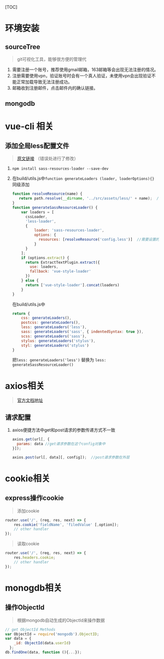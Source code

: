 [TOC]

# 环境安装

## sourceTree

> git可视化工具，能够很方便的管理代

1. 需要注册一个账号，推荐使用gmail邮箱，163邮箱等会出现无法注册的情况。
2. 注册需要使用vpn，验证账号时会有一个真人验证，未使用vpn会出现验证不能正常加载导致无法注册成功。
3. 邮箱收到注册邮件，点击邮件内的确认链接。

## mongodb 



# vue-cli 相关

## 添加全局less配置文件  

> [原文链接](https://blog.csdn.net/u014292161/article/details/79193381) （错误处进行了修改）

1. ``npm install sass-resources-loader --save-dev``

2. 在build/utils.js中``function generateLoaders (loader, loaderOptions){}  `` 同级添加

   ``````javascript
   function resolveResource(name) {  
      return path.resolve(__dirname, '../src/assets/less/' + name);  //config.less的文件夹位置
   }  
   function generateSassResourceLoader() {  
       var loaders = [  
         cssLoader,   
         'less-loader',  
         {  
             loader: 'sass-resources-loader',  
             options: {  
               resources: [resolveResource('config.less')]  //需要设置的全局less文件
             }  
         }  
       ];  
       if (options.extract) {  
         return ExtractTextPlugin.extract({  
           use: loaders,  
           fallback: 'vue-style-loader'  
         })  
       } else {  
         return ['vue-style-loader'].concat(loaders)  
       }  
   } 
   ``````

   在build/utils.js中

   ``````javascript
   return {  
       css: generateLoaders(),  
       postcss: generateLoaders(),  
       less: generateLoaders('less'),  
       sass: generateLoaders('sass', { indentedSyntax: true }),  
       scss: generateLoaders('sass'),  
       stylus: generateLoaders('stylus'),  
       styl: generateLoaders('stylus') 
   }
   ``````

   把``less: generateLoaders('less')`` 替换为 ``less: generateSassResourceLoader()``

# axios相关

> [官方文档地址](https://www.npmjs.com/package/axios)

## 请求配置

1. axios便捷方法中get和post请求的参数传递方式不一致

   ``````javascript
   axios.get(url[, {
     params: data //get请求参数在这个config对象中
   }]);

   axios.post(url[, data][, config]);  //post请求参数在外层
   ``````

# cookie相关

## express操作cookie

> 添加cookie

````javascript
router.use('/', (req, res, next) => {
	res.cookie('fieldName', 'filedValue' [,option]);
  	// other handler
});
````

> 读取cookie

````javascript
router.use('/', (req, res, next) => {
	res.headers.cookie;
  	// other handler
});
````

# monogdb相关

## 操作ObjectId

> 根据mongodb自动生成的ObjectId来操作数据

``````javascript
// get ObjectId Methods
var ObjectId = require('mongodb').ObjectID;
var data = {
    _id: ObjectId(data.userId)
  };
db.findOne(data, function (){...});
``````

